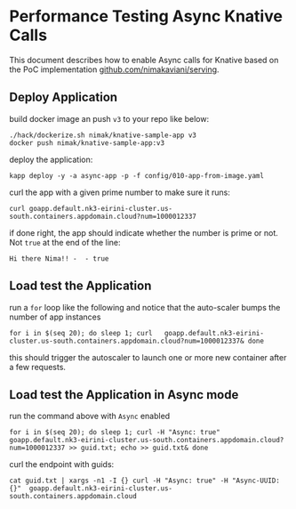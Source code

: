 # Performance Testing Async Knative Calls

This document describes how to enable Async calls for Knative based on the PoC implementation [github.com/nimakaviani/serving](https://github.com/nimakaviani/serving). 

## Deploy Application

build docker image an push `v3` to your repo like below:

```
./hack/dockerize.sh nimak/knative-sample-app v3
docker push nimak/knative-sample-app:v3
```

deploy the application:

```
kapp deploy -y -a async-app -p -f config/010-app-from-image.yaml
```

curl the app with a given prime number to make sure it runs:

```
curl goapp.default.nk3-eirini-cluster.us-south.containers.appdomain.cloud?num=1000012337
```

if done right, the app should indicate whether the number is prime or not. Not `true` at the end of the line:

```
Hi there Nima!! -  - true
```

## Load test the Application

run a `for` loop like the following and notice that the auto-scaler bumps the number of app instances

```
for i in $(seq 20); do sleep 1; curl   goapp.default.nk3-eirini-cluster.us-south.containers.appdomain.cloud?num=1000012337& done
```

this should trigger the autoscaler to launch one or more new container after a few requests.

## Load test the Application in Async mode

run the command above with `Async` enabled

```
for i in $(seq 20); do sleep 1; curl -H "Async: true" goapp.default.nk3-eirini-cluster.us-south.containers.appdomain.cloud?num=1000012337 >> guid.txt; echo >> guid.txt& done
```

curl the endpoint with guids:

```
cat guid.txt | xargs -n1 -I {} curl -H "Async: true" -H "Async-UUID: {}"  goapp.default.nk3-eirini-cluster.us-south.containers.appdomain.cloud
```
